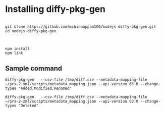 # Installing diffy-pkg-gen

```

git clone https://github.com/mchinnappan100/nodejs-diffy-pkg-gen.git
cd nodejs-diffy-pkg-gen
 
```

## 
```
npm install
npm link
```

## Sample command

```
diffy-pkg-gen   --csv-file /tmp/diff.csv --metadata-mapping-file ~/prs-2-xml/scripts/metadata_mapping.json --api-version 63.0 --change-types "Added,Modified,Renamed"

diffy-pkg-gen   --csv-file /tmp/diff.csv --metadata-mapping-file ~/prs-2-xml/scripts/metadata_mapping.json --api-version 63.0 --change-types "Deleted"
```
